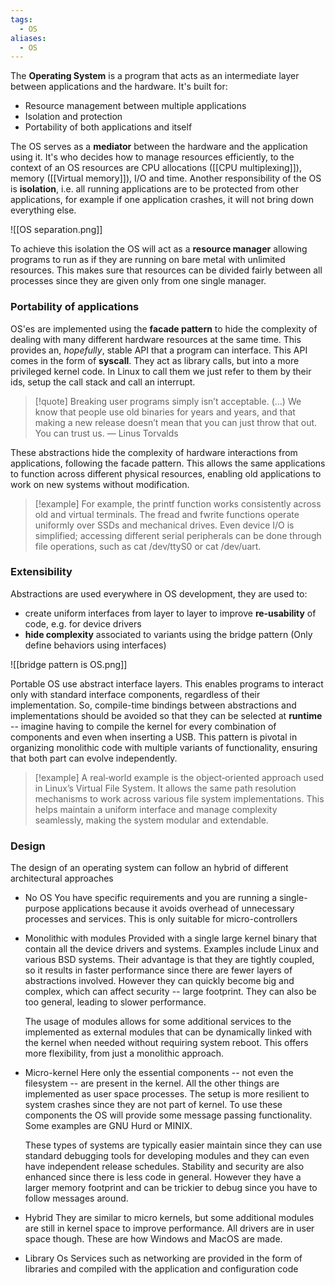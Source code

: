 ```yaml
---
tags:
  - OS
aliases:
  - OS
---
```

The **Operating System** is a program that acts as an intermediate layer between applications and the hardware. It's built for:
- Resource management between multiple applications
- Isolation and protection
- Portability of both applications and itself

The OS serves as a **mediator** between the hardware and the application using it. It's who decides how to manage resources efficiently, to the context of an OS resources are CPU allocations ([[CPU multiplexing]]), memory ([[Virtual memory]]), I/O and time. Another responsibility of the OS is **isolation**, i.e. all running applications are to be protected from other applications, for example if one application crashes, it will not bring down everything else.

![[OS separation.png]]

To achieve this isolation the OS will act as a **resource manager** allowing programs to run as if they are running on bare metal with unlimited resources. This makes sure that resources can be divided fairly between all processes since they are given only from one single manager. 
### Portability of applications

OS'es are implemented using the **facade pattern** to hide the complexity of dealing with many different hardware resources at the same time. This provides an, *hopefully*, stable API that a program can interface. This API comes in the form of **syscall**. They act as library calls, but into a more privileged kernel code. In Linux to call them we just refer to them by their ids, setup the call stack and call an interrupt.

>[!quote]
>Breaking user programs simply isn’t acceptable. (...) We know that people use old binaries for
>years and years, and that making a new release doesn’t mean that you can just throw that out.
>You can trust us. — Linus Torvalds

These abstractions hide the complexity of hardware interactions from applications, following the facade pattern. This allows the same applications to function across different physical resources, enabling old applications to work on new systems without modification.

>[!example]
>For example, the printf function works consistently across old and virtual terminals. The fread
and fwrite functions operate uniformly over SSDs and mechanical drives. Even device I/O is
simplified; accessing different serial peripherals can be done through file operations, such as cat
/dev/ttyS0 or cat /dev/uart.
### Extensibility

Abstractions are used everywhere in OS development, they are used to:
- create uniform interfaces from layer to layer to improve **re-usability** of code, e.g. for device drivers
- **hide complexity** associated to variants using the bridge pattern (Only define behaviors using interfaces)

![[bridge pattern is OS.png]]

Portable OS use abstract interface layers. This enables programs to interact only with standard interface components, regardless of their implementation. So, compile-time bindings between abstractions and implementations should be avoided so that they can be selected at **runtime** -- imagine having to compile the kernel for every combination of components and even when inserting a USB. This pattern is pivotal in organizing monolithic code with multiple variants of functionality, ensuring that both part can evolve independently.

>[!example]
>A real‐world example is the object‐oriented approach used in Linux’s Virtual File System. It allows the
same path resolution mechanisms to work across various file system implementations. This helps
maintain a uniform interface and manage complexity seamlessly, making the system modular and
extendable.
### Design

The design of an operating system can follow an hybrid of different architectural approaches
- No OS
	You have specific requirements and you are running a single-purpose applications because it avoids overhead of unnecessary processes and services. This is only suitable for micro-controllers
	
- Monolithic with modules
	Provided with a single large kernel binary that contain all the device drivers and systems. Examples include Linux and various BSD systems. Their advantage is that they are tightly coupled, so it results in faster performance since there are fewer layers of abstractions involved. However they can quickly become big and complex, which can affect security -- large footprint. They can also be too general, leading to slower performance.
	
	The usage of modules allows for some additional services to the implemented as external modules that can be dynamically linked with the kernel when needed without requiring system reboot. This offers more flexibility, from just a monolithic approach. 
	 
- Micro-kernel
	Here only the essential components -- not even the filesystem -- are present in the kernel. All the other things are implemented as user space processes. The setup is more resilient to system crashes since they are not part of kernel. To use these components the OS will provide some message passing functionality. Some examples are GNU Hurd or MINIX.
	
	These types of systems are typically easier maintain since they can use standard debugging tools for developing modules and they can even have independent release schedules. Stability and security are also enhanced since there is less code in general. However they have a larger memory footprint and can be trickier to debug since you have to follow messages around.
	 
- Hybrid
	They are similar to micro kernels, but some additional modules are still in kernel space to improve performance. All drivers are in user space though. These are how Windows and MacOS are made.
	
- Library Os
	Services such as networking are provided in the form of libraries and compiled with the application and configuration code